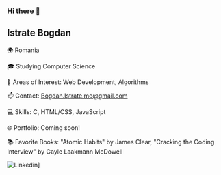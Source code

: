 ### Hi there 👋

## Istrate Bogdan

🌍 Romania

🎓 Studying Computer Science

🌱 Areas of Interest: Web Development, Algorithms

📫 Contact: Bogdan.Istrate.me@gmail.com

💻 Skills: C, HTML/CSS, JavaScript

🌐 Portfolio: Coming soon!

📚 Favorite Books: "Atomic Habits" by James Clear, "Cracking the Coding Interview" by Gayle Laakmann McDowell

![Linkedin](https://www.linkedin.com/in/bogdan-istrate-70b086246)]

